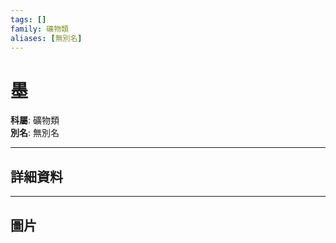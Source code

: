 ```yaml
---
tags: []
family: 礦物類
aliases: [無別名]
---
```


# 墨

**科屬**: 礦物類  
**別名**: 無別名  

---

## 詳細資料


---

## 圖片
